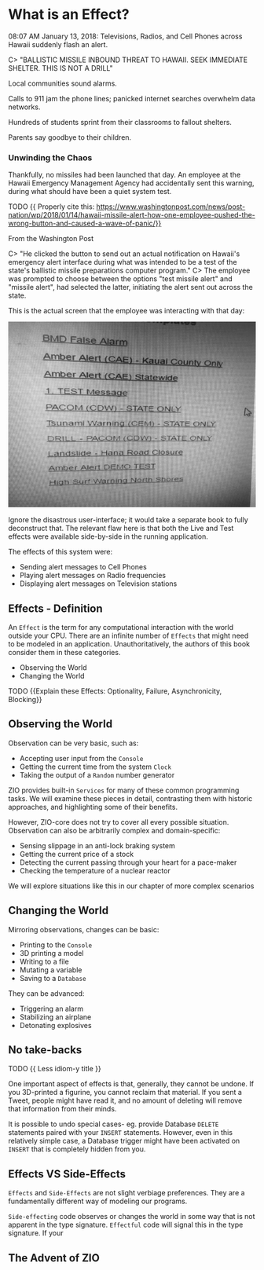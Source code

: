 # What is an Effect?

08:07 AM January 13, 2018: Televisions, Radios, and Cell Phones across Hawaii suddenly flash an alert.

C> "BALLISTIC MISSILE INBOUND THREAT TO HAWAII. SEEK IMMEDIATE SHELTER. THIS IS NOT A DRILL"

Local communities sound alarms.

Calls to 911 jam the phone lines; panicked internet searches overwhelm data networks.

Hundreds of students sprint from their classrooms to fallout shelters.

Parents say goodbye to their children.

### Unwinding the Chaos
Thankfully, no missiles had been launched that day.
An employee at the Hawaii Emergency Management Agency had accidentally sent this warning, during what should have been a quiet system test.

TODO {{ Properly cite this: https://www.washingtonpost.com/news/post-nation/wp/2018/01/14/hawaii-missile-alert-how-one-employee-pushed-the-wrong-button-and-caused-a-wave-of-panic/}}

From the Washington Post

C> "He clicked the button to send out an actual notification on Hawaii's emergency alert interface during what was intended to be a test of the state's ballistic missile preparations computer program."
C> The employee was prompted to choose between the options "test missile alert" and "missile alert", had selected the latter, initiating the alert sent out across the state.

This is the actual screen that the employee was interacting with that day:

![](images/HawaiiAlertSystem.jpg)

Ignore the disastrous user-interface; it would take a separate book to fully deconstruct that.
The relevant flaw here is that both the Live and Test effects were available side-by-side in the running application.

The effects of this system were:
  - Sending alert messages to Cell Phones
  - Playing alert messages on Radio frequencies
  - Displaying alert messages on Television stations

## Effects - Definition

An `Effect` is the term for any computational interaction with the world outside your CPU.
There are an infinite number of `Effects` that might need to be modeled in an application.
Unauthoritatively, the authors of this book consider them in these categories.

- Observing the World
- Changing the World

TODO {{Explain these Effects: Optionality, Failure, Asynchronicity, Blocking}}

## Observing the World

Observation can be very basic, such as:

- Accepting user input from the `Console`
- Getting the current time from the system `Clock`
- Taking the output of a `Random` number generator

ZIO provides built-in `Services` for many of these common programming tasks.
We will examine these pieces in detail, contrasting them with historic approaches, and highlighting some of their benefits.

However, ZIO-core does not try to cover all every possible situation.
Observation can also be arbitrarily complex and domain-specific:

- Sensing slippage in an anti-lock braking system
- Getting the current price of a stock
- Detecting the current passing through your heart for a pace-maker
- Checking the temperature of a nuclear reactor

We will explore situations like this in our chapter of more complex scenarios

## Changing the World

Mirroring observations, changes can be basic:

- Printing to the `Console`
- 3D printing a model
- Writing to a file
- Mutating a variable
- Saving to a `Database`

They can be advanced:

- Triggering an alarm
- Stabilizing an airplane
- Detonating explosives

## No take-backs
TODO {{ Less idiom-y title }}

One important aspect of effects is that, generally, they cannot be undone.
If you 3D-printed a figurine, you cannot reclaim that material.
If you sent a Tweet, people might have read it, and no amount of deleting will remove that information from their minds.

It is possible to undo special cases- eg. provide Database `DELETE` statements paired with your `INSERT` statements.
However, even in this relatively simple case, a Database trigger might have been activated on `INSERT` that is completely hidden from you.

## Effects VS Side-Effects
`Effects` and `Side-Effects` are not slight verbiage preferences.
They are a fundamentally different way of modeling our programs.

`Side-effecting` code observes or changes the world in some way that is not apparent in the type signature.
`Effectful` code will signal this in the type signature.
If your 

## The Advent of ZIO
